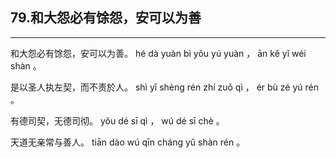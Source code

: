 ## 79.和大怨必有馀怨，安可以为善
---


<ruby><rbc><rb> 和大怨必有馀怨，安可以为善。 </rb></rbc>
  <rtc><rt> hé  dà  yuàn  bì  yǒu  yú  yuàn ， ān  kě  yǐ  wéi  shàn 。</rt></rtc>
</ruby>

<ruby><rbc><rb> 是以圣人执左契，而不责於人。 </rb></rbc>
  <rtc><rt> shì  yǐ  shèng  rén  zhí  zuǒ  qì ， ér  bù  zé  yú  rén 。</rt></rtc>
</ruby>

<ruby><rbc><rb> 有德司契，无德司彻。 </rb></rbc>
  <rtc><rt> yǒu  dé  sī  qì ， wú  dé  sī  chè 。</rt></rtc>
</ruby>

<ruby><rbc><rb> 天道无亲常与善人。 </rb></rbc>
  <rtc><rt> tiān  dào  wú  qīn  cháng  yǔ  shàn  rén 。</rt></rtc>
</ruby>

<ruby><rbc><rb>   </rb></rbc>
  <rtc><rt> </rt></rtc>
</ruby>

